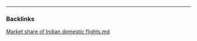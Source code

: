 

---
### Backlinks
[Market share of Indian domestic flights.md](../../All%20fin%20notes/Market%20share%20of%20Indian%20domestic%20flights.md)
